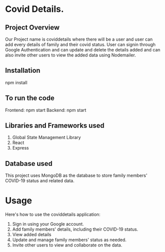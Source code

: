 # Covid Details.

## Project Overview
Our Project name is coviddetails where there will be a user and user can add every details of family and their covid status. User can signin through Google Authentication and can update and delete the details added and can also invite other users to view the added data using Nodemailer.

## Installation
npm install

## To run the code
Frontend: npm start
Backend: npm start

## Libraries and Frameworks used
1. Global State Management Library
2. React
3. Express

## Database used 
This project uses MongoDB as the database to store family members' COVID-19 status and related data.

# Usage

Here's how to use the coviddetails application:

1. Sign in using your Google account.
2. Add family members' details, including their COVID-19 status.
3. View added details
4. Update and manage family members' status as needed.
5. Invite other users to view and collaborate on the data.